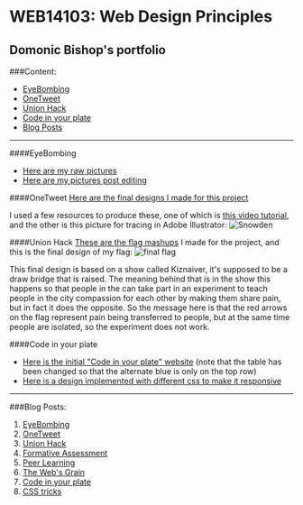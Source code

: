 # WEB14103: Web Design Principles

## Domonic Bishop's portfolio

###Content:
* [EyeBombing](#EyeBombing)
* [OneTweet](#OneTweet)
* [Union Hack](#UnionHack)
* [Code in your plate](#Codeinyourplate)
* [Blog Posts](#Blog-Posts)

---

####EyeBombing <a id="EyeBombing"></a>
* [Here are my raw pictures](https://github.com/FacesInPlacesOrg/eyesbombing/tree/master/raw%20face%20pictures)
* [Here are my pictures post editing](https://github.com/FacesInPlacesOrg/eyesbombing/tree/master/edited%20face%20pictures)

####OneTweet <a id="OneTweet"></a>
[Here are the final designs I made for this project](https://github.com/DomBishop/my-project/tree/master/OneTweetPictures)

I used a few resources to produce these, one of which is [this video tutorial](https://www.youtube.com/watch?v=uzNPfGiYIAs), and the other is this picture for tracing in Adobe Illustrator:
![Snowden](http://prod-upp-image-read.ft.com/92d8bda8-3fd7-11e3-a890-00144feabdc0)

####Union Hack <a id="UnionHack"></a>
[These are the flag mashups](https://github.com/DomBishop/my-project/upload/master) I made for the project, and this is the final design of my flag:
![final flag](http://fourthfloor.raveweb.net/dbishop/wp-content/uploads/sites/2/2016/12/flag-test-1-768x382.png)

This final design is based on a show called Kiznaiver, it's supposed to be a draw bridge that is raised. The meaning behind that is in the show this happens so that people in the can take part in an experiment to teach people in the city compassion for each other by making them share pain, but in fact it does the opposite. So the message here is that the red arrows on the flag represent pain being transferred to people, but at the same time people are isolated, so the experiment does not work.

####Code in your plate <a id="Codeinyourplate"></a>
* [Here is the initial "Code in your plate" website](https://thimbleprojects.org/dombishop/144408) (note that the table has been changed so that the alternate blue is only on the top row)
* [Here is a design implemented with different css to make it responsive](https://thimbleprojects.org/dombishop/140386)

---

###Blog Posts: <a id="Blog-Posts"></a>
1. [EyeBombing](http://fourthfloor.raveweb.net/dbishop/2016/10/08/eyebombing/)
2. [OneTweet](http://fourthfloor.raveweb.net/dbishop/2016/10/12/onetweet/)
3. [Union Hack](http://fourthfloor.raveweb.net/dbishop/2016/11/14/the-union-hack/)
4. [Formative Assessment](http://fourthfloor.raveweb.net/dbishop/2016/12/02/formative-assessment/)
5. [Peer Learning](http://fourthfloor.raveweb.net/dbishop/2016/11/29/mini-lesson-reflection/)
6. [The Web's Grain](http://fourthfloor.raveweb.net/dbishop/2016/12/02/the-webs-grain/)
7. [Code in your plate](http://fourthfloor.raveweb.net/dbishop/2016/12/02/code-in-your-plate/)
8. [CSS tricks](http://fourthfloor.raveweb.net/dbishop/2016/12/02/how-to-use-position-fixed/)
